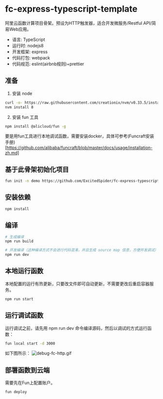 # fc-express-typescript-template

阿里云函数计算项目骨架。预设为HTTP触发器，适合开发微服务/Restful API/简易Web应用。
* 语言: TypeScript
* 运行时: nodejs8
* 开发框架: express
* 代码打包: webpack
* 代码规范: eslint(airbnb规则)+prettier

## 准备
1. 安装 node

```bash
curl -o- https://raw.githubusercontent.com/creationix/nvm/v0.33.5/install.sh | bash
nvm install 8
```

2. 安装 fun 工具

```bash
npm install @alicloud/fun -g
```
要是用fun工具进行本地调试函数，需要安装docker，具体可参考(Funcraft安装手册)[https://github.com/alibaba/funcraft/blob/master/docs/usage/installation-zh.md]

## 基于此骨架初始化项目

```bash
fun init -n demo https://github.com/ExcitedSpider/fc-express-typescript-template.git
```

## 安装依赖

```bash
npm install
```

## 编译

```bash
# 生成编译
npm run build

# 开发编译（这种编译方式不会进行代码混淆，并且生成 source map 信息，方便开发调试）
npm run dev
```

## 本地运行函数

本地配置的运行有热更新，只要改文件即可自动更新，不需要更改后重启容器服务。

```bash
npm run start
```

## 运行调试函数


运行调试之前，请先用 npm run dev  命令编译源码，然后以调试的方式运行函数：
```bash
fun local start -d 3000
```

如下图所示：
![debug-fc-http.gif](https://i.loli.net/2019/05/21/5ce357e0c411644090.gif)


## 部署函数到云端

需要先在Fun上配置账户。

```bash
fun deploy
```
